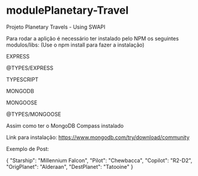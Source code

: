 # modulePlanetary-Travel

Projeto Planetary Travels - Using SWAPI

Para rodar a aplição é necessário ter instalado pelo NPM os seguintes modulos/libs:
(Use o npm install para fazer a instalação)

EXPRESS

@TYPES/EXPRESS

TYPESCRIPT

MONGODB

MONGOOSE

@TYPES/MONGOOSE

Assim como ter o MongoDB Compass instalado

Link para instalação: https://www.mongodb.com/try/download/community

Exemplo de Post:

{
"Starship": "Millennium Falcon",
"Pilot": "Chewbacca",
"Copilot": "R2-D2",
"OrigPlanet": "Alderaan",
"DestPlanet": "Tatooine"
}
